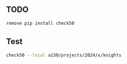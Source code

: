 ## TODO
```bash
remove pip install check50
```

## Test

```bash
check50 --local ai50/projects/2024/x/knights
```
